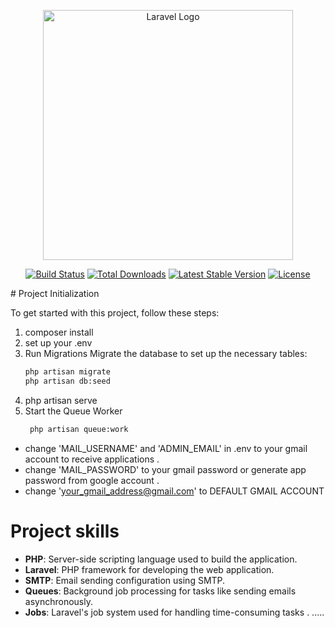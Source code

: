 <p align="center"><a href="https://laravel.com" target="_blank"><img src="https://raw.githubusercontent.com/laravel/art/master/logo-lockup/5%20SVG/2%20CMYK/1%20Full%20Color/laravel-logolockup-cmyk-red.svg" width="400" alt="Laravel Logo"></a></p>

<p align="center">
<a href="https://github.com/laravel/framework/actions"><img src="https://github.com/laravel/framework/workflows/tests/badge.svg" alt="Build Status"></a>
<a href="https://packagist.org/packages/laravel/framework"><img src="https://img.shields.io/packagist/dt/laravel/framework" alt="Total Downloads"></a>
<a href="https://packagist.org/packages/laravel/framework"><img src="https://img.shields.io/packagist/v/laravel/framework" alt="Latest Stable Version"></a>
<a href="https://packagist.org/packages/laravel/framework"><img src="https://img.shields.io/packagist/l/laravel/framework" alt="License"></a>
</p>
# Project Initialization

To get started with this project, follow these steps:
1. composer install
2. set up your .env 
3. Run Migrations
   Migrate the database to set up the necessary tables:
   ```bash
   php artisan migrate
   php artisan db:seed
4. php artisan serve
5. Start the Queue Worker
   ```bash
    php artisan queue:work
 - change 'MAIL_USERNAME' and 'ADMIN_EMAIL' in .env to your gmail account to receive applications .
 - change 'MAIL_PASSWORD' to your gmail password or generate app password from google account .
 - change 'your_gmail_address@gmail.com' to DEFAULT GMAIL ACCOUNT 

 # Project skills 
- **PHP**: Server-side scripting language used to build the application.
- **Laravel**: PHP framework for developing the web application.
- **SMTP**: Email sending configuration using SMTP.
- **Queues**: Background job processing for tasks like sending emails asynchronously.
- **Jobs**: Laravel's job system used for handling time-consuming tasks .
.....